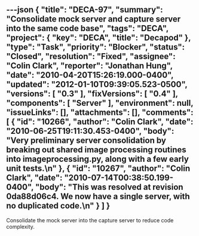 ---json
{
  "title": "DECA-97",
  "summary": "Consolidate mock server and capture server into the same code base",
  "tags": "DECA",
  "project": {
    "key": "DECA",
    "title": "Decapod"
  },
  "type": "Task",
  "priority": "Blocker",
  "status": "Closed",
  "resolution": "Fixed",
  "assignee": "Colin Clark",
  "reporter": "Jonathan Hung",
  "date": "2010-04-20T15:26:19.000-0400",
  "updated": "2012-01-10T09:39:05.523-0500",
  "versions": [
    "0.3"
  ],
  "fixVersions": [
    "0.4"
  ],
  "components": [
    "Server"
  ],
  "environment": null,
  "issueLinks": [],
  "attachments": [],
  "comments": [
    {
      "id": "10266",
      "author": "Colin Clark",
      "date": "2010-06-25T19:11:30.453-0400",
      "body": "Very preliminary server consolidation by breaking out shared image processing routines into imageprocessing.py, along with a few early unit tests.\n"
    },
    {
      "id": "10267",
      "author": "Colin Clark",
      "date": "2010-07-14T00:38:50.199-0400",
      "body": "This was resolved at revision 0da88d06c4. We now have a single server, with no duplicated code.\n"
    }
  ]
}
---
Consolidate the mock server into the capture server to reduce code complexity.

        